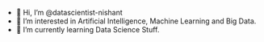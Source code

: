 - 👋 Hi, I’m @datascientist-nishant
- 👀 I’m interested in Artificial Intelligence, Machine Learning and Big Data.
- 🌱 I’m currently learning Data Science Stuff.


<!---
datascientist-nishant/datascientist-nishant is a ✨ special ✨ repository because its `README.md` (this file) appears on your GitHub profile.
You can click the Preview link to take a look at your changes.
--->
